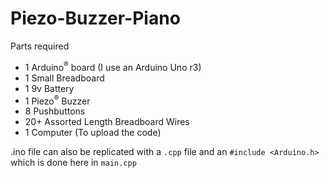# Piezo-Buzzer-Piano

Parts required
- 1 Arduino<sup>®</sup> board (I use an Arduino Uno r3)
- 1 Small Breadboard
- 1 9v Battery
- 1 Piezo<sup>®</sup> Buzzer
- 8 Pushbuttons
- 20+ Assorted Length Breadboard Wires
- 1 Computer (To upload the code)

.ino file can also be replicated with a `.cpp` file and an `#include <Arduino.h>` which is done here in `main.cpp`
